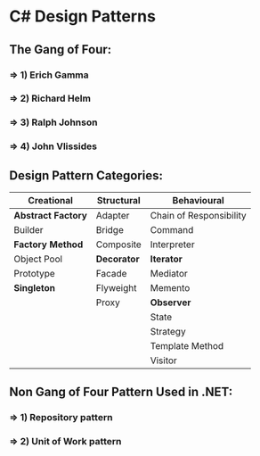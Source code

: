 # C# Design Patterns

## The Gang of Four:
### => 1) Erich Gamma
### => 2) Richard Helm
### => 3) Ralph Johnson
### => 4) John Vlissides

## Design Pattern Categories:
| Creational | Structural | Behavioural |
|------------|------------|-------------|
| **Abstract Factory**  | Adapter | Chain of Responsibility |
| Builder | Bridge | Command |
| **Factory Method** | Composite | Interpreter |
| Object Pool | **Decorator** | **Iterator** |
| Prototype | Facade | Mediator |
| **Singleton** | Flyweight | Memento |
|| Proxy | **Observer** |
||| State |
||| Strategy |
||| Template Method |
||| Visitor |

## Non Gang of Four Pattern Used in .NET:
### => 1) Repository pattern
### => 2) Unit of Work pattern
